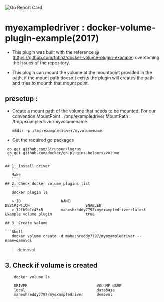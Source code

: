 ![Go Report Card](https://goreportcard.com/badge/github.com/maheshreddy7797/docker-localdir-volume-plugin)



    
# myexampledriver : docker-volume-plugin-example(2017)
  
  - This plugin was built with the reference @ (https://github.com/fntlnz/docker-volume-plugin-example) overcoming the issues       of the repository.
  
  - This plugin can mount the volume at the mountpoint provided in the path, if the mount path doesn't exists the plugin will       creates the path and tries to mounth that mount point.
  
  ## presetup :
  - Create a mount path of the volume that needs to be mounted.
    For our convention MountPoint : /tmp/exampledriver
                       MountPath  : /tmp/exampledriver/myvolumename
    ```
    mkdir -p /tmp/exampledriver/myvolumename
    ```
  - Get the required go packages 
   ```
    go get github.com/Sirupsen/logrus 
    go get github.com/docker/go-plugins-helpers/volume
    ```
  
## 1. Install driver
      ```
      Make
      ```
## 2. Check docker volume plugins list
      ```
      docker plugin ls
      ```
      > ID                  NAME                                         DESCRIPTION                         ENABLED
      > 12fb9b1c43c8        maheshreddy7797/myexampledriver:latest       Example volume plugin               true
        
## 3. Create volume
  
  ```Shell
      docker volume create -d maheshreddy7797/myexampledriver --name=demovol
  ```
  > demovol
  
## 3. Check if volume is created
     
  ```Shell
      docker volume ls
  ```
``` 
    DRIVER                               VOLUME NAME
    local                                database
    maheshreddy7797/myexampledriver      demovol
```
